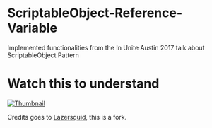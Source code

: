 # ScriptableObject-Reference-Variable
Implemented functionalities from the In Unite Austin 2017 talk about ScriptableObject Pattern

# Watch this to understand

[![Thumbnail](https://i.ytimg.com/vi/raQ3iHhE_Kk/sddefault.jpg)](https://www.youtube.com/watch?v=raQ3iHhE_Kk)

Credits goes to [Lazersquid](https://gist.github.com/Lazersquid/92a06d09195904e3230e516a901b251c), this is a fork.
